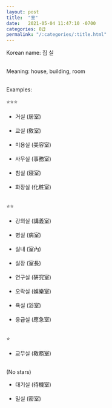 ```yaml
---
layout: post
title:  "室"
date:   2021-05-04 11:47:10 -0700
categories: 8급
permalink: "/:categories/:title.html"
---
```


Korean name: 집 실 <br><br>

Meaning: house, building, room <br><br>

Examples:

⭐⭐⭐
* 거실 (居室) <br><br>
* 교실 (敎室) <br><br>
* 미용실 (美容室) <br><br>
* 사무실 (事務室) <br><br>
* 침실 (寢室) <br><br>
* 화장실 (化粧室) <br><br>


⭐⭐
* 강의실 (講義室) <br><br>
* 병실 (病室) <br><br>
* 실내 (室內) <br><br>
* 실장 (室長) <br><br>
* 연구실 (硏究室) <br><br>
* 오락실 (娛樂室) <br><br>
* 욕실 (浴室) <br><br>
* 응급실 (應急室) <br><br>


⭐
* 교무실 (敎務室) <br><br>


(No stars)
* 대기실 (待機室) <br><br>
* 밀실 (密室) <br><br>


